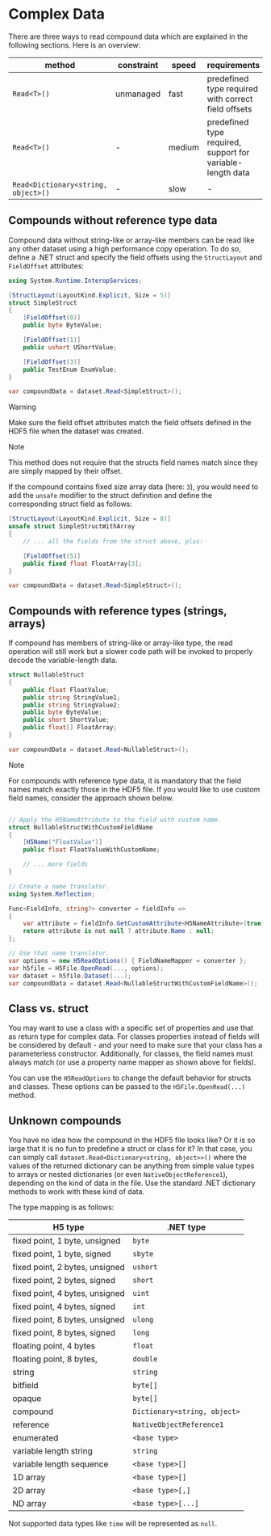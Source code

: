 
# Complex Data

There are three ways to read compound data which are explained in the following sections. Here is an overview:

| method                                      | constraint | speed  | requirements                                               |
| ------------------------------------------- | ---------- | ------ | ---------------------------------------------------------- |
| `Read<T>()`                                 | unmanaged  | fast   | predefined type required with correct field offsets        |
| `Read<T>()`                                 | -          | medium | predefined type required, support for variable-length data |
| `Read<Dictionary<string, object>()` | -          | slow   | -                                                          |

## Compounds without reference type data

Compound data without string-like or array-like members can be read like any other dataset using a high performance copy operation. To do so, define a .NET struct and specify the field offsets using the `StructLayout` and `FieldOffset` attributes:

```cs
using System.Runtime.InteropServices;

[StructLayout(LayoutKind.Explicit, Size = 5)]
struct SimpleStruct
{
    [FieldOffset(0)]
    public byte ByteValue;

    [FieldOffset(1)]
    public ushort UShortValue;

    [FieldOffset(3)]
    public TestEnum EnumValue;
}

var compoundData = dataset.Read<SimpleStruct>();
```

> [!WARNING]
> Make sure the field offset attributes match the field offsets defined in the HDF5 file when the dataset was created.

> [!NOTE]
> This method does not require that the structs field names match since they are simply mapped by their offset.

If the compound contains fixed size array data (here: `3`), you would need to add the `unsafe` modifier to the struct definition and define the corresponding struct field as follows:


```cs
[StructLayout(LayoutKind.Explicit, Size = 8)]
unsafe struct SimpleStructWithArray
{
    // ... all the fields from the struct above, plus:

    [FieldOffset(5)]
    public fixed float FloatArray[3];
}

var compoundData = dataset.Read<SimpleStruct>();
```

## Compounds with reference types (strings, arrays)

If compound has members of string-like or array-like type, the read operation will still work but a slower code path will be invoked to properly decode the variable-length data.

```cs
struct NullableStruct
{
    public float FloatValue;
    public string StringValue1;
    public string StringValue2;
    public byte ByteValue;
    public short ShortValue;
    public float[] FloatArray;
}

var compoundData = dataset.Read<NullableStruct>();
```

> [!NOTE]
> For compounds with reference type data, it is mandatory that the field names match exactly those in the HDF5 file. If you would like to use custom field names, consider the approach shown below.

```cs

// Apply the H5NameAttribute to the field with custom name.
struct NullableStructWithCustomFieldName
{
    [H5Name("FloatValue")]
    public float FloatValueWithCustomName;

    // ... more fields
}

// Create a name translator.
using System.Reflection;

Func<FieldInfo, string?> converter = fieldInfo =>
{
    var attribute = fieldInfo.GetCustomAttribute<H5NameAttribute>(true);
    return attribute is not null ? attribute.Name : null;
};

// Use that name translator.
var options = new H5ReadOptions() { FieldNameMapper = converter };
var h5file = H5File.OpenRead(..., options);
var dataset = h5file.Dataset(...);
var compoundData = dataset.Read<NullableStructWithCustomFieldName>();
```

## Class vs. struct

You may want to use a class with a specific set of properties and use that as return type for complex data. For classes properties instead of fields will be considered by default - and your need to make sure that your class has a parameterless constructor. Additionally, for classes, the field names must always match (or use a property name mapper as shown above for fields).

You can use the `H5ReadOptions` to change the default behavior for structs and classes. These options can be passed to the `H5File.OpenRead(...)` method.

## Unknown compounds

You have no idea how the compound in the HDF5 file looks like? Or it is so large that it is no fun to predefine a struct or class for it? In that case, you can simply call `dataset.Read<Dictionary<string, object>>()` where the values of the returned dictionary can be anything from simple value types to arrays or nested dictionaries (or even `NativeObjectReference1`), depending on the kind of data in the file. Use the standard .NET dictionary methods to work with these kind of data.

The type mapping is as follows:

| H5 type                        | .NET type                    |
| ------------------------------ | ---------------------------- |
| fixed point, 1 byte,  unsigned | `byte`                       |
| fixed point, 1 byte,    signed | `sbyte`                      |
| fixed point, 2 bytes, unsigned | `ushort`                     |
| fixed point, 2 bytes,   signed | `short`                      |
| fixed point, 4 bytes, unsigned | `uint`                       |
| fixed point, 4 bytes,   signed | `int`                        |
| fixed point, 8 bytes, unsigned | `ulong`                      |
| fixed point, 8 bytes,   signed | `long`                       |
| floating point, 4 bytes        | `float `                     |
| floating point, 8 bytes,       | `double`                     |
| string                         | `string`                     |
| bitfield                       | `byte[]`                     |
| opaque                         | `byte[]`                     |
| compound                       | `Dictionary<string, object>` |
| reference                      | `NativeObjectReference1`     |
| enumerated                     | `<base type>`                |
| variable length string         | `string`                     |
| variable length sequence       | `<base type>[]`              |
| 1D array                       | `<base type>[]`              |
| 2D array                       | `<base type>[,]`             |
| ND array                       | `<base type>[...]`           |

Not supported data types like `time` will be represented as `null`.
